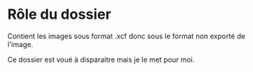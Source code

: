 # Rôle du dossier 

Contient les images sous format .xcf donc sous le format non exporté de l'image.

Ce dossier est voué à disparaitre mais je le met pour moi.
